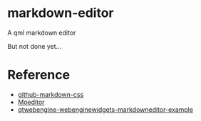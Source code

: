 # markdown-editor
A qml markdown editor

But not done yet...

# Reference
- [github-markdown-css](https://github.com/sindresorhus/github-markdown-css)
- [Moeditor](https://github.com/Moeditor/Moeditor)
- [qtwebengine-webenginewidgets-markdowneditor-example](https://doc.qt.io/qt-5.10/qtwebengine-webenginewidgets-markdowneditor-example.html)
